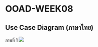 # OOAD-WEEK08

## Use Case Diagram (ภาษาไทย)
ภาพที่ 1 ![](http://www.plantuml.com/plantuml/img/SoWkIImgAStDuUAoSiiiAYvHS4mkoI-ouh9opCiloKWjYibB10ie91Oh-ARc6IaeS845G1nZADFA9n6e4KMT2HUNGsfU2j1W0000)
